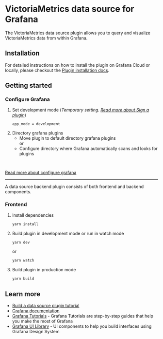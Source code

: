 # VictoriaMetrics data source for Grafana
The VictoriaMetrics data source plugin allows you to query and visualize VictoriaMetrics
data from within Grafana.

## Installation

For detailed instructions on how to install the plugin on Grafana Cloud or
locally, please checkout the [Plugin installation docs](https://grafana.com/docs/grafana/latest/plugins/installation/).

## Getting started

### Configure Grafana

1. Set development mode
   (<i>Temporary setting. [Read more about Sign a plugin](https://grafana.com/docs/grafana/v9.0/developers/plugins/sign-a-plugin/)</i>)
   ```
   app_mode = development
   ```
2. Directory grafana plugins
   <br/>
   - Move plugin to default directory grafana plugins
   <br/>or
   - Configure directory where Grafana automatically scans and looks for plugins
<br/>

[Read more about configure grafana](https://grafana.com/docs/grafana/latest/setup-grafana/configure-grafana/)

----

A data source backend plugin consists of both frontend and backend components.

### Frontend

1. Install dependencies

   ```bash
   yarn install
   ```

2. Build plugin in development mode or run in watch mode

   ```bash
   yarn dev
   ```

   or

   ```bash
   yarn watch
   ```

3. Build plugin in production mode

   ```bash
   yarn build
   ```


## Learn more

- [Build a data source plugin tutorial](https://grafana.com/tutorials/build-a-data-source-plugin)
- [Grafana documentation](https://grafana.com/docs/)
- [Grafana Tutorials](https://grafana.com/tutorials/) - Grafana Tutorials are step-by-step guides that help you make the most of Grafana
- [Grafana UI Library](https://developers.grafana.com/ui) - UI components to help you build interfaces using Grafana Design System
